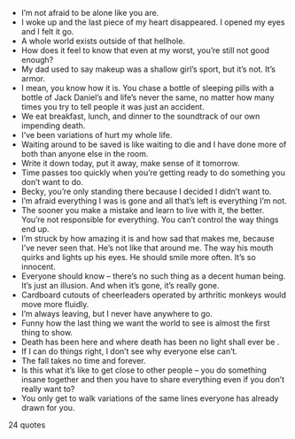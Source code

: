  - I’m not afraid to be alone like you are.
 - I woke up and the last piece of my heart disappeared. I opened my eyes and I felt it go.
 - A whole world exists outside of that hellhole.
 - How does it feel to know that even at my worst, you’re still not good enough?
 - My dad used to say makeup was a shallow girl’s sport, but it’s not. It’s armor.
 - I mean, you know how it is. You chase a bottle of sleeping pills with a bottle of Jack Daniel’s and life’s never the same, no matter how many times you try to tell people it was just an accident.
 - We eat breakfast, lunch, and dinner to the soundtrack of our own impending death.
 - I’ve been variations of hurt my whole life.
 - Waiting around to be saved is like waiting to die and I have done more of both than anyone else in the room.
 - Write it down today, put it away, make sense of it tomorrow.
 - Time passes too quickly when you’re getting ready to do something you don’t want to do.
 - Becky, you’re only standing there because I decided I didn’t want to.
 - I’m afraid everything I was is gone and all that’s left is everything I’m not.
 - The sooner you make a mistake and learn to live with it, the better. You’re not responsible for everything. You can’t control the way things end up.
 - I’m struck by how amazing it is and how sad that makes me, because I’ve never seen that. He’s not like that around me. The way his mouth quirks and lights up his eyes. He should smile more often. It’s so innocent.
 - Everyone should know – there’s no such thing as a decent human being. It’s just an illusion. And when it’s gone, it’s really gone.
 - Cardboard cutouts of cheerleaders operated by arthritic monkeys would move more fluidly.
 - I’m always leaving, but I never have anywhere to go.
 - Funny how the last thing we want the world to see is almost the first thing to show.
 - Death has been here and where death has been no light shall ever be .
 - If I can do things right, I don’t see why everyone else can’t.
 - The fall takes no time and forever.
 - Is this what it’s like to get close to other people – you do something insane together and then you have to share everything even if you don’t really want to?
 - You only get to walk variations of the same lines everyone has already drawn for you.

24 quotes